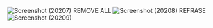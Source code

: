
![Screenshot (20207)](https://github.com/harshrajbind2024/Plan-With-Love/assets/121737517/189bfaf7-3fce-4d7c-a9bf-21ae181e09e2)
REMOVE ALL
![Screenshot (20208)](https://github.com/harshrajbind2024/Plan-With-Love/assets/121737517/d589a771-4b0c-4c05-bb8c-cfe3f393379c)
REFRASE
![Screenshot (20209)](https://github.com/harshrajbind2024/Plan-With-Love/assets/121737517/3a38e5e1-7a91-41b5-8cfe-778207d91253)
